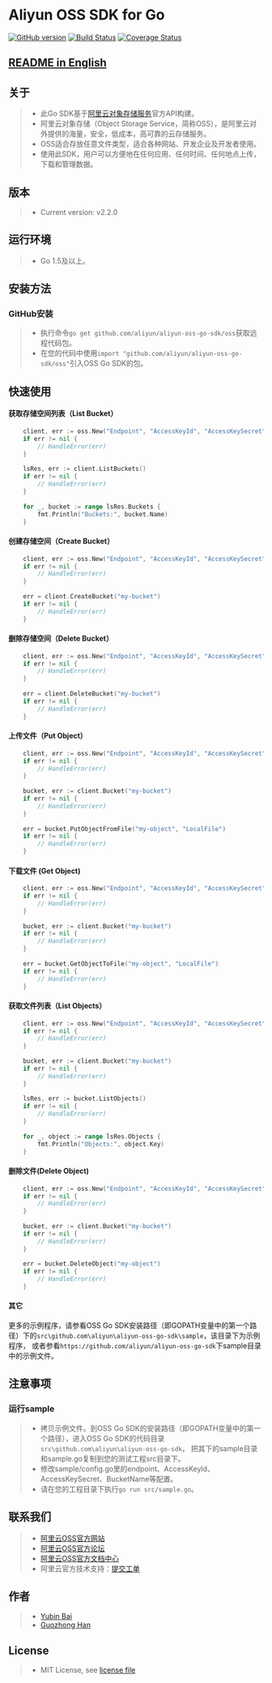 # Aliyun OSS SDK for Go

[![GitHub version](https://badge.fury.io/gh/aliyun%2Faliyun-oss-go-sdk.svg)](https://badge.fury.io/gh/aliyun%2Faliyun-oss-go-sdk)
[![Build Status](https://travis-ci.org/aliyun/aliyun-oss-go-sdk.svg?branch=master)](https://travis-ci.org/aliyun/aliyun-oss-go-sdk)
[![Coverage Status](https://coveralls.io/repos/github/aliyun/aliyun-oss-go-sdk/badge.svg?branch=master)](https://coveralls.io/github/aliyun/aliyun-oss-go-sdk?branch=master)

## [README in English](https://github.com/aliyun/aliyun-oss-go-sdk/blob/master/README.md)

## 关于
> - 此Go SDK基于[阿里云对象存储服务](http://www.aliyun.com/product/oss/)官方API构建。
> - 阿里云对象存储（Object Storage Service，简称OSS），是阿里云对外提供的海量，安全，低成本，高可靠的云存储服务。
> - OSS适合存放任意文件类型，适合各种网站、开发企业及开发者使用。
> - 使用此SDK，用户可以方便地在任何应用、任何时间、任何地点上传，下载和管理数据。

## 版本
> - Current version: v2.2.0

## 运行环境
> - Go 1.5及以上。

## 安装方法
### GitHub安装
> - 执行命令`go get github.com/aliyun/aliyun-oss-go-sdk/oss`获取远程代码包。
> - 在您的代码中使用`import "github.com/aliyun/aliyun-oss-go-sdk/oss"`引入OSS Go SDK的包。

## 快速使用
#### 获取存储空间列表（List Bucket）
```go
    client, err := oss.New("Endpoint", "AccessKeyId", "AccessKeySecret")
    if err != nil {
        // HandleError(err)
    }
    
    lsRes, err := client.ListBuckets()
    if err != nil {
        // HandleError(err)
    }
    
    for _, bucket := range lsRes.Buckets {
        fmt.Println("Buckets:", bucket.Name)
    }
```

#### 创建存储空间（Create Bucket）
```go
    client, err := oss.New("Endpoint", "AccessKeyId", "AccessKeySecret")
    if err != nil {
        // HandleError(err)
    }
    
    err = client.CreateBucket("my-bucket")
    if err != nil {
        // HandleError(err)
    }
```
    
#### 删除存储空间（Delete Bucket）
```go
    client, err := oss.New("Endpoint", "AccessKeyId", "AccessKeySecret")
    if err != nil {
        // HandleError(err)
    }
    
    err = client.DeleteBucket("my-bucket")
    if err != nil {
        // HandleError(err)
    }
```

#### 上传文件（Put Object）
```go
    client, err := oss.New("Endpoint", "AccessKeyId", "AccessKeySecret")
    if err != nil {
        // HandleError(err)
    }
    
    bucket, err := client.Bucket("my-bucket")
    if err != nil {
        // HandleError(err)
    }
    
    err = bucket.PutObjectFromFile("my-object", "LocalFile")
    if err != nil {
        // HandleError(err)
    }
```

#### 下载文件 (Get Object)
```go
    client, err := oss.New("Endpoint", "AccessKeyId", "AccessKeySecret")
    if err != nil {
        // HandleError(err)
    }
    
    bucket, err := client.Bucket("my-bucket")
    if err != nil {
        // HandleError(err)
    }
    
    err = bucket.GetObjectToFile("my-object", "LocalFile")
    if err != nil {
        // HandleError(err)
    }
```

#### 获取文件列表（List Objects）
```go
    client, err := oss.New("Endpoint", "AccessKeyId", "AccessKeySecret")
    if err != nil {
        // HandleError(err)
    }
    
    bucket, err := client.Bucket("my-bucket")
    if err != nil {
        // HandleError(err)
    }
    
    lsRes, err := bucket.ListObjects()
    if err != nil {
        // HandleError(err)
    }
    
    for _, object := range lsRes.Objects {
        fmt.Println("Objects:", object.Key)
    }
```
    
#### 删除文件(Delete Object)
```go
    client, err := oss.New("Endpoint", "AccessKeyId", "AccessKeySecret")
    if err != nil {
        // HandleError(err)
    }
    
    bucket, err := client.Bucket("my-bucket")
    if err != nil {
        // HandleError(err)
    }
    
    err = bucket.DeleteObject("my-object")
    if err != nil {
        // HandleError(err)
    }
```

#### 其它
更多的示例程序，请参看OSS Go SDK安装路径（即GOPATH变量中的第一个路径）下的`src\github.com\aliyun\aliyun-oss-go-sdk\sample`，该目录下为示例程序，
或者参看`https://github.com/aliyun/aliyun-oss-go-sdk`下sample目录中的示例文件。

## 注意事项
### 运行sample
> - 拷贝示例文件。到OSS Go SDK的安装路径（即GOPATH变量中的第一个路径），进入OSS Go SDK的代码目录`src\github.com\aliyun\aliyun-oss-go-sdk`，
把其下的sample目录和sample.go复制到您的测试工程src目录下。
> - 修改sample/config.go里的endpoint、AccessKeyId、AccessKeySecret、BucketName等配置。
> - 请在您的工程目录下执行`go run src/sample.go`。

## 联系我们
> - [阿里云OSS官方网站](http://oss.aliyun.com)
> - [阿里云OSS官方论坛](http://bbs.aliyun.com)
> - [阿里云OSS官方文档中心](http://www.aliyun.com/product/oss#Docs)
> - 阿里云官方技术支持：[提交工单](https://workorder.console.aliyun.com/#/ticket/createIndex)

## 作者
> - [Yubin Bai](https://github.com/baiyubin)
> - [Guozhong Han](https://github.com/hangzws)

## License
> - MIT License, see [license file](LICENSE)

